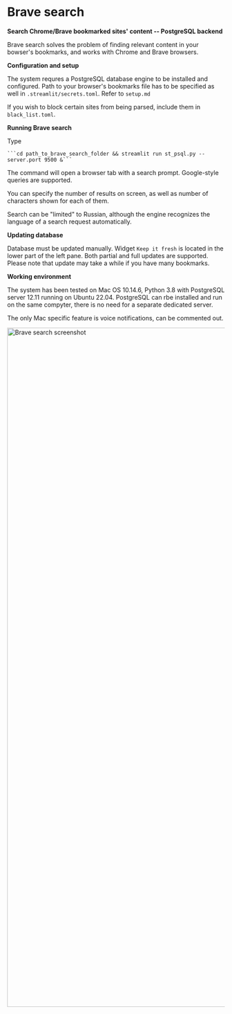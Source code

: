 # Brave search
**Search Chrome/Brave bookmarked sites' content -- PostgreSQL backend**   

Brave search solves the problem of finding relevant content in your bowser's bookmarks, and works with Chrome and Brave browsers.   
   
**Configuration and setup**    

The system requres a PostgreSQL database engine to be installed and configured. Path to your browser's bookmarks file has to be specified as well in ```.streamlit/secrets.toml```. Refer to ```setup.md```

If you wish to block certain sites from being parsed, include them in ```black_list.toml```.

**Running Brave search**

Type

    ```cd path_to_brave_search_folder && streamlit run st_psql.py --server.port 9500 &```   
    
The command will open a browser tab with a search prompt. Google-style queries are supported.   

You can specify the number of results on screen, as well as number of characters shown for each of them.   

Search can be "limited" to Russian, although the engine recognizes the language of a search request automatically.

**Updating database**

Database must be updated manually. Widget ```Keep it fresh``` is located in the lower part of the left pane.
Both partial and full updates are supported. Please note that update may take a while if you have many bookmarks.

**Working environment**

The system has been tested on Mac OS 10.14.6, Python 3.8 with PostgreSQL server 12.11 running on Ubuntu 22.04. 
PostgreSQL can rbe installed and run on the same compyter, there is no need for a separate dedicated server.

The only Mac specific feature is voice notifications, can be commented out.

   
<img width="1570" alt="Brave search screenshot" src="https://user-images.githubusercontent.com/73858914/171838393-b2409d53-367e-410b-a6c7-bc2db3db86c6.png">

